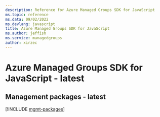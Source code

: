 ```yaml
---
description: Reference for Azure Managed Groups SDK for JavaScript
ms.topic: reference
ms.data: 09/02/2022
ms.devlang: javascript
title: Azure Managed Groups SDK for JavaScript
ms.author: jeffish
ms.service: managedgroups
author: xirzec
---
```

# Azure Managed Groups SDK for JavaScript - latest

## Management packages - latest
[!INCLUDE [mgmt-packages](managed-groups-mgmt-index.md)]